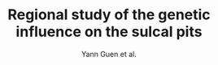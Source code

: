 ---
author: Yann Guen et al.
title: Regional study of the genetic influence on the sulcal pits
year: 2017
type: inproceedings
url: http -//ieeexplore.ieee.org/xpl/mostRecentIssue.jsp?punumber=7944115 https -//doi.org/10.1109/ISBI.2017.7950472
doi: 10.1109/ISBI.2017.7950472
booktitle: 14th \IEEE\ International Symposium on Biomedical Imaging, \ISBI\ 2017, Melbourne, Australia, April 18-21, 2017
---